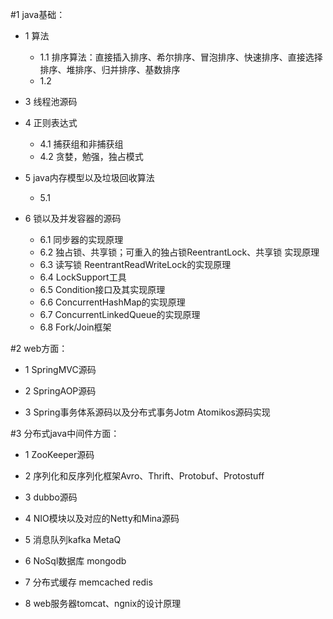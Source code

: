 #1 java基础：

-	1  算法

	-	1.1 排序算法：直接插入排序、希尔排序、冒泡排序、快速排序、直接选择排序、堆排序、归并排序、基数排序
	-	1.2 

-	3  线程池源码

-	4  正则表达式
	
	-	4.1 捕获组和非捕获组
	-	4.2 贪婪，勉强，独占模式

-	5  java内存模型以及垃圾回收算法

	-	5.1 

-	6  锁以及并发容器的源码

	-	6.1 同步器的实现原理
	-	6.2 独占锁、共享锁；可重入的独占锁ReentrantLock、共享锁 实现原理
	-	6.3 读写锁 ReentrantReadWriteLock的实现原理
	-	6.4 LockSupport工具
	-	6.5 Condition接口及其实现原理
	-	6.6 ConcurrentHashMap的实现原理
	-	6.7 ConcurrentLinkedQueue的实现原理
	-	6.8 Fork/Join框架

#2 web方面：

-	1  SpringMVC源码

-	2  SpringAOP源码

-	3  Spring事务体系源码以及分布式事务Jotm Atomikos源码实现


#3 分布式java中间件方面：

-	1  ZooKeeper源码

-	2  序列化和反序列化框架Avro、Thrift、Protobuf、Protostuff

-	3  dubbo源码

-	4  NIO模块以及对应的Netty和Mina源码

-	5  消息队列kafka MetaQ

-	6  NoSql数据库  mongodb

-	7  分布式缓存 memcached redis

-	8  web服务器tomcat、ngnix的设计原理
